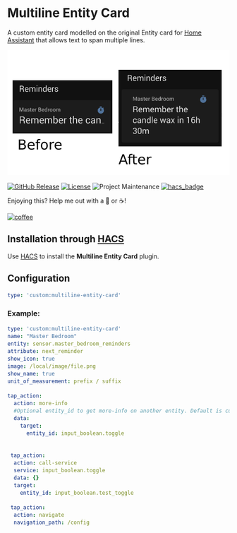 # Multiline Entity Card
 A custom entity card modelled on the original Entity card for [Home Assistant](https://www.home-assistant.io/) that allows text to span multiple lines.

 <img src='card.png' />

 [![GitHub Release][releases-shield]][releases]
 [![License][license-shield]](LICENSE.md)
 ![Project Maintenance][maintenance-shield]
 [![hacs_badge](https://img.shields.io/badge/HACS-Default-orange.svg?style=for-the-badge)](https://github.com/custom-components/hacs)


 Enjoying this? Help me out with a :beers: or :coffee:!

 [![coffee](https://www.buymeacoffee.com/assets/img/custom_images/black_img.png)](https://www.buymeacoffee.com/whenitworks)


 ## Installation through [HACS](https://github.com/custom-components/hacs)

 Use [HACS](https://github.com/custom-components/hacs) to install the **Multiline Entity Card** plugin.

 ## Configuration

 ```yaml
 type: 'custom:multiline-entity-card'
 ```

 ### Example:
 ```yaml
 type: 'custom:multiline-entity-card'
 name: "Master Bedroom"
 entity: sensor.master_bedroom_reminders
 attribute: next_reminder
 show_icon: true
 image: /local/image/file.png
 show_name: true
 unit_of_measurement: prefix / suffix

 tap_action:
   action: more-info
   #Optional entity_id to get more-info on another entity. Default is curent entity
   data:
     target:
       entity_id: input_boolean.toggle


  tap_action:
   action: call-service
   service: input_boolean.toggle
   data: {}
   target:
     entity_id: input_boolean.test_toggle

  tap_action:
   action: navigate
   navigation_path: /config

 ```

 [commits-shield]: https://img.shields.io/github/commit-activity/y/jampez77/multiline-entity-card.svg?style=for-the-badge
 [commits]: https://github.com/jampez77/multiline-entity-card/commits/master
 [license-shield]: https://img.shields.io/github/license/jampez77/multiline-entity-card.svg?style=for-the-badge
 [maintenance-shield]: https://img.shields.io/badge/Maintainer-Jamie%20Nandhra--Pezone-blue
 [releases-shield]: https://img.shields.io/github/release/jampez77/multiline-entity-card.svg?style=for-the-badge
 [releases]: https://github.com/jampez77/multiline-entity-card/releases
